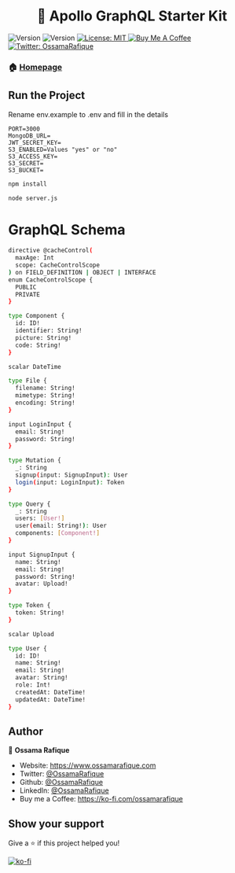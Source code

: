 <h1 align="center"> 🚀 Apollo GraphQL Starter Kit</h1>
<p>
  <img alt="Version" src="https://img.shields.io/badge/version-1.0.0-blue.svg?cacheSeconds=2592000" />
    <img alt="Version" src="https://img.shields.io/badge/build-passing-brightgreen" />
  <a href="#" target="_blank">
    <img alt="License: MIT" src="https://img.shields.io/badge/License-MIT-yellow.svg" />
  </a>
  <a href="https://ko-fi.com/ossamarafique" target="_blank">
    <img alt="Buy Me A Coffee" src="https://www.ko-fi.com/img/githubbutton_sm.svg" />
  </a>
  <a href="https://twitter.com/OssamaRafique" target="_blank">
    <img alt="Twitter: OssamaRafique" src="https://img.shields.io/twitter/follow/OssamaRafique.svg?style=social" />
  </a>
</p>

### 🏠 [Homepage](https://github.com/OssamaRafique/Apollo-GraphQL-Starter-Kit-User-Login-File-Uploader)

## Run the Project

Rename env.example to .env and fill in the details

```
PORT=3000
MongoDB_URL=
JWT_SECRET_KEY=
S3_ENABLED=Values "yes" or "no"
S3_ACCESS_KEY=
S3_SECRET=
S3_BUCKET=
```

```sh
npm install
```

```sh
node server.js
```

# GraphQL Schema

```sh
directive @cacheControl(
  maxAge: Int
  scope: CacheControlScope
) on FIELD_DEFINITION | OBJECT | INTERFACE
enum CacheControlScope {
  PUBLIC
  PRIVATE
}

type Component {
  id: ID!
  identifier: String!
  picture: String!
  code: String!
}

scalar DateTime

type File {
  filename: String!
  mimetype: String!
  encoding: String!
}

input LoginInput {
  email: String!
  password: String!
}

type Mutation {
  _: String
  signup(input: SignupInput): User
  login(input: LoginInput): Token
}

type Query {
  _: String
  users: [User!]
  user(email: String!): User
  components: [Component!]
}

input SignupInput {
  name: String!
  email: String!
  password: String!
  avatar: Upload!
}

type Token {
  token: String!
}

scalar Upload

type User {
  id: ID!
  name: String!
  email: String!
  avatar: String!
  role: Int!
  createdAt: DateTime!
  updatedAt: DateTime!
}

```

## Author

👤 **Ossama Rafique**

* Website: https://www.ossamarafique.com
* Twitter: [@OssamaRafique](https://twitter.com/OssamaRafique)
* Github: [@OssamaRafique](https://github.com/OssamaRafique)
* LinkedIn: [@OssamaRafique](https://linkedin.com/in/OssamaRafique)
* Buy me a Coffee: https://ko-fi.com/ossamarafique

## Show your support

Give a ⭐️ if this project helped you!

[![ko-fi](https://www.ko-fi.com/img/githubbutton_sm.svg)](https://ko-fi.com/C0C71IRSG)
